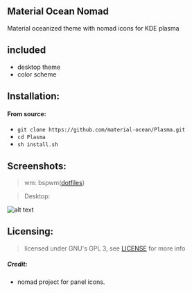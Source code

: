 ## Material Ocean Nomad

Material oceanized theme with nomad icons for KDE plasma

## included

- desktop theme
- color scheme

## Installation:

#### From source:

- `git clone https://github.com/material-ocean/Plasma.git`
- `cd Plasma`
- `sh install.sh`

## Screenshots:

> wm: bspwm([dotfiles](https://github.com/Blacksuan19/Dotfiles))

> Desktop:

![alt text](https://raw.githubusercontent.com/material-ocean/plasma/screenshot.png)

## Licensing:

> licensed under GNU's GPL 3, see [LICENSE](https://github.com/Blacksuan19/Plasma-Themes/blob/master/LICENSE) for more info

##### Credit:

- nomad project for panel icons.
